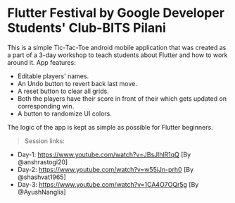 # Flutter Festival by Google Developer Students' Club-BITS Pilani

This is a simple Tic-Tac-Toe android mobile application that was created as a part of a 3-day workshop to teach students about Flutter and how to work around it.
App features:
  - Editable players' names.
  - An Undo button to revert back last move.
  - A reset button to clear all grids.
  - Both the players have their score in front of their which gets updated on corresponding win.
  - A button to randomize UI colors.
  
  
The logic of the app is kept as simple as possible for Flutter beginners.


>Session links:
  - Day-1: https://www.youtube.com/watch?v=JBsJlhlR1qQ  [By @anshrastogi20]
  - Day-2: https://www.youtube.com/watch?v=w55iJn-prh0  [By @shashvat1965]
  - Day-3: https://www.youtube.com/watch?v=1CA4O7OQr5g  [By @AyushNanglia]
